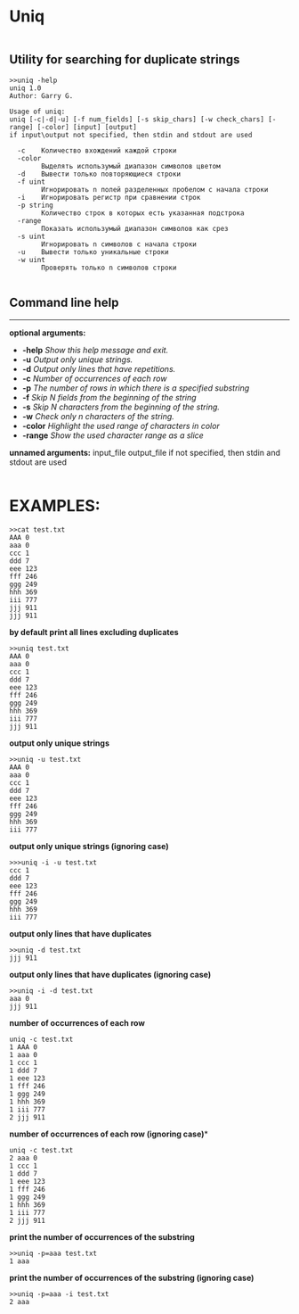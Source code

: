 Uniq
======
~~~
~~~

Utility for searching for duplicate strings
---

```
>>uniq -help
uniq 1.0
Author: Garry G.

Usage of uniq:
uniq [-c|-d|-u] [-f num_fields] [-s skip_chars] [-w check_chars] [-range] [-color] [input] [output]
if input\output not specified, then stdin and stdout are used

  -c    Количество вхождений каждой строки
  -color
        Выделять использумый диапазон символов цветом
  -d    Вывести только повторяющиеся строки
  -f uint
        Игнорировать n полей разделенных пробелом с начала строки
  -i    Игнорировать регистр при сравнении строк
  -p string
        Количество строк в которых есть указанная подстрока
  -range
        Показать использумый диапазон символов как срез
  -s uint
        Игнорировать n символов с начала строки
  -u    Вывести только уникальные строки
  -w uint
        Проверять только n символов строки


```

Command line help
-----------------
***
**optional arguments:**


  * **-help**                  *Show this help message and exit.*
  * **-u**                     *Output only unique strings.*
  * **-d**                     *Output only lines that have repetitions.*
  * **-c**                     *Number of occurrences of each row*
  * **-p**                     *The number of rows in which there is a specified substring*  
  * **-f**                     *Skip N fields from the beginning of the string*
  * **-s**                     *Skip N characters from the beginning of the string.* 
  * **-w**                     *Check only n characters of the string.* 
  * **-color**                 *Highlight the used range of characters in color*  
  * **-range**                 *Show the used character range as a slice*

**unnamed arguments:**
input_file output_file
if not specified, then stdin and stdout are used 
~~~
~~~
EXAMPLES:  
=========

```
>>cat test.txt
AAA 0
aaa 0
ccc 1
ddd 7
eee 123
fff 246
ggg 249
hhh 369
iii 777
jjj 911
jjj 911
```


**by default print all lines excluding duplicates**
```
>>uniq test.txt
AAA 0
aaa 0
ccc 1
ddd 7
eee 123
fff 246
ggg 249
hhh 369
iii 777
jjj 911
```

**output only unique strings**
```
>>uniq -u test.txt
AAA 0
aaa 0
ccc 1
ddd 7
eee 123
fff 246
ggg 249
hhh 369
iii 777
```

**output only unique strings (ignoring case)**
```
>>>uniq -i -u test.txt
ccc 1
ddd 7
eee 123
fff 246
ggg 249
hhh 369
iii 777
```


**output only lines that have duplicates**
```
>>uniq -d test.txt
jjj 911
```

**output only lines that have duplicates (ignoring case)**
```
>>uniq -i -d test.txt
aaa 0
jjj 911
``` 


**number of occurrences of each row**
```
uniq -c test.txt
1 AAA 0
1 aaa 0
1 ccc 1
1 ddd 7
1 eee 123
1 fff 246
1 ggg 249
1 hhh 369
1 iii 777
2 jjj 911
```


**number of occurrences of each row (ignoring case)***
```
uniq -c test.txt
2 aaa 0
1 ccc 1
1 ddd 7
1 eee 123
1 fff 246
1 ggg 249
1 hhh 369
1 iii 777
2 jjj 911
```


**print the number of occurrences of the substring**
```
>>uniq -p=aaa test.txt
1 aaa
```

**print the number of occurrences of the substring (ignoring case)**
```
>>uniq -p=aaa -i test.txt
2 aaa
```


